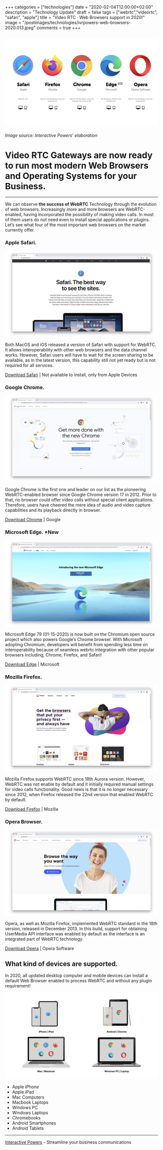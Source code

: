 +++
categories = ["technologies"]
date = "2020-02-04T12:00:00+02:00"
description = "Technology Update"
draft = false
tags = ["webrtc","videortc", "safari", "apple"]
title = "Video RTC · Web Browsers support in 2020!"
image = "/postimages/technologies/ivrpowers-web-browsers-2020.013.jpeg"
comments = true
+++ 

![Desktop Web Browsers](/postimages/technologies/ivrpowers-web-browser.007.jpeg)
---------
###### Image source: Interactive Powers' elaboration

#   Video RTC Gateways are now ready to run most modern Web Browsers and Operating Systems for your Business.
---

We can observe **the success of WebRTC** Technology through the evolution of web browsers. Increasingly more and more browsers are WebRTC-enabled, having incorporated the possibility of making video calls. In most of them users do not need even to install special applications or plugins. Let’s see what four of the most important web browsers on the market currently offer.
 
###  Apple Safari.

![Apple Safari](/postimages/technologies/ivrpowers-safari.008.jpeg)
 
Both MacOS and iOS released a version of Safari with support for WebRTC. It allows interoperability with other web browsers and the data channel works. However, Safari users will have to wait for the screen sharing to be available, as in the latest version, this capability still not yet ready but is not required for all services.

[Download Safari](https://www.apple.com/safari/) | Not available to install, only from Apple Devices
 
###  Google Chrome.

![Google Chrome](/postimages/technologies/ivrpowers-chrome.009.jpeg)
 
Google Chrome is the first one and leader on our list as the pioneering WebRTC-enabled browser since Google Chrome version 17 in 2012. Prior to that, no browser could offer video calls without special client applications. Therefore, users have cheered the mere idea of audio and video capture capabilities and its playback directly in browser.

[Download Chrome](https://www.google.com/intl/en_us/chrome/) | Google

### Microsoft Edge. *New

![Microsoft Edge](/postimages/technologies/ivrpowers-edge.011.jpeg)

Microsoft Edge 79 (01-15-2020) is now built on the Chromium open source project which also powers Google’s Chrome browser. With Microsoft adopting Chromium, developers will benefit from spending less time on interoperability because of seamless webrtc integration with other popular browsers including, Chrome, Firefox, and Safari!

[Download Edge](https://www.opera.com/) | Microsoft
 
###  Mozilla Firefox.

![Mozilla Firefox](/postimages/technologies/ivrpowers-firefox.012.jpeg)
 
Mozilla Firefox supports WebRTC since 18th Aurora version. However, WebRTC was not enable by default and it initially required manual settings for video calls functionality. Good news is that it is no longer necessary since 2012, when Firefox released the 22nd version that enabled WebRTC by default.

[Download Firefox](https://www.mozilla.org/en-US/) | Mozilla
 
###  Opera Browser.

![Opera Browser](/postimages/technologies/ivrpowers-opera.010.jpeg)
 
Opera, as well as Mozilla Firefox, implemented WebRTC standard in the 18th version, released in December 2013. In this build, support for obtaining UserMedia API interface was enabled by default as the interface is an integrated part of WebRTC technology.

[Download Opera](https://www.opera.com/) | Opera Software

##  What kind of devices are supported.

In 2020, all updated desktop computer and mobile devices can install a default Web Browser enabled to process WebRTC and without any plugin requirement!

![Browsers and Devices](/postimages/technologies/ivrpowers-browsers-devices.006.jpeg)

* Apple iPhone
* Apple iPad
* Mac Computers
* Macbook Laptops
* Windows PC
* Windows Laptops
* Chromebooks
* Android Smartphones
* Android Tablets

---
[Interactive Powers](http://www.ivrpowers.com/) - Streamline your business communications




